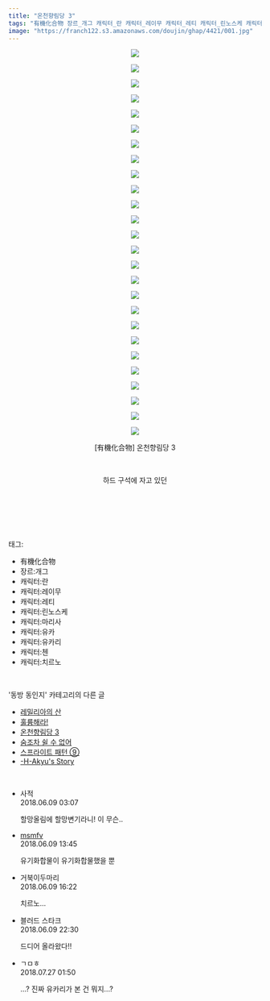 ```yaml
---
title: "온천향림당 3"
tags: "有機化合物 장르_개그 캐릭터_란 캐릭터_레이무 캐릭터_레티 캐릭터_린노스케 캐릭터_마리사 캐릭터_유카 캐릭터_유카리 캐릭터_첸 캐릭터_치르노 동방_동인지"
image: "https://franch122.s3.amazonaws.com/doujin/ghap/4421/001.jpg"
---
```

<div class="article">
<p style="text-align: center; clear: none; float: none;"><img src="{{ site.imgserver4 }}/ghap/4421/001.jpg"/></p>
<p style="text-align: center; clear: none; float: none;"><img src="{{ site.imgserver4 }}/ghap/4421/002.jpg"/></p>
<p style="text-align: center; clear: none; float: none;"><img src="{{ site.imgserver4 }}/ghap/4421/003.jpg"/></p>
<p style="text-align: center; clear: none; float: none;"><img src="{{ site.imgserver4 }}/ghap/4421/004.jpg"/></p>
<p style="text-align: center; clear: none; float: none;"><img src="{{ site.imgserver4 }}/ghap/4421/005.jpg"/></p>
<p style="text-align: center; clear: none; float: none;"><img src="{{ site.imgserver4 }}/ghap/4421/006.jpg"/></p>
<p style="text-align: center; clear: none; float: none;"><img src="{{ site.imgserver4 }}/ghap/4421/007.jpg"/></p>
<p style="text-align: center; clear: none; float: none;"><img src="{{ site.imgserver4 }}/ghap/4421/008.jpg"/></p>
<p style="text-align: center; clear: none; float: none;"><img src="{{ site.imgserver4 }}/ghap/4421/009.jpg"/></p>
<p style="text-align: center; clear: none; float: none;"><img src="{{ site.imgserver4 }}/ghap/4421/010.jpg"/></p>
<p style="text-align: center; clear: none; float: none;"><img src="{{ site.imgserver4 }}/ghap/4421/011.jpg"/></p>
<p style="text-align: center; clear: none; float: none;"><img src="{{ site.imgserver4 }}/ghap/4421/012.jpg"/></p>
<p style="text-align: center; clear: none; float: none;"><img src="{{ site.imgserver4 }}/ghap/4421/013.jpg"/></p>
<p style="text-align: center; clear: none; float: none;"><img src="{{ site.imgserver4 }}/ghap/4421/014.jpg"/></p>
<p style="text-align: center; clear: none; float: none;"><img src="{{ site.imgserver4 }}/ghap/4421/015.jpg"/></p>
<p style="text-align: center; clear: none; float: none;"><img src="{{ site.imgserver4 }}/ghap/4421/016.jpg"/></p>
<p style="text-align: center; clear: none; float: none;"><img src="{{ site.imgserver4 }}/ghap/4421/017.jpg"/></p>
<p style="text-align: center; clear: none; float: none;"><img src="{{ site.imgserver4 }}/ghap/4421/018.jpg"/></p>
<p style="text-align: center; clear: none; float: none;"><img src="{{ site.imgserver4 }}/ghap/4421/019.jpg"/></p>
<p style="text-align: center; clear: none; float: none;"><img src="{{ site.imgserver4 }}/ghap/4421/020.jpg"/></p>
<p style="text-align: center; clear: none; float: none;"><img src="{{ site.imgserver4 }}/ghap/4421/021.jpg"/></p>
<p style="text-align: center; clear: none; float: none;"><img src="{{ site.imgserver4 }}/ghap/4421/022.jpg"/></p>
<p style="text-align: center; clear: none; float: none;"><img src="{{ site.imgserver4 }}/ghap/4421/023.jpg"/></p>
<p style="text-align: center; clear: none; float: none;"><img src="{{ site.imgserver4 }}/ghap/4421/024.jpg"/></p>
<p style="text-align: center; clear: none; float: none;"><img src="{{ site.imgserver4 }}/ghap/4421/025.jpg"/></p>
<p style="text-align: center; clear: none; float: none;"><img src="{{ site.imgserver4 }}/ghap/4421/026.jpg"/></p>
<p style="text-align: center; clear: none; float: none;">[有機化合物] 온천향림당 3</p>
<p style="text-align: center; clear: none; float: none;"><br/></p>
<p style="text-align: center; clear: none; float: none;">하드 구석에 자고 있던</p>
<p style="text-align: center; clear: none; float: none;"><br/></p>
<p><br/></p>
</div><br/>
<div class="tagTrail">
<p>태그: </p>
<ul>
<li>有機化合物</li>
<li>장르:개그</li>
<li>캐릭터:란</li>
<li>캐릭터:레이무</li>
<li>캐릭터:레티</li>
<li>캐릭터:린노스케</li>
<li>캐릭터:마리사</li>
<li>캐릭터:유카</li>
<li>캐릭터:유카리</li>
<li>캐릭터:첸</li>
<li>캐릭터:치르노</li>
</ul>
</div><br/>
<div class="another">
<p>'동방 동인지' 카테고리의 다른 글</p>
<ul>
<li><a href="/ghap_4423">레밀리아의 산</a></li>
<li><a href="/ghap_4422">훌륭해라!</a></li>
<li><a href="/ghap_4421">온천향림당 3</a></li>
<li><a href="/ghap_4420">숨조차 쉴 수 없어</a></li>
<li><a href="/ghap_4419">스프라이트 패턴 ⑨</a></li>
<li><a href="/ghap_4418">-H-Akyu's Story</a></li>
</ul>
</div><br/>
<div class="cb_module cb_fluid">
<div class="cb_wrt cb_profile">
<div class="comment">
<ul>
<li class="cb_thumb_off" id="comment15268294">
<div class="cb_comment_area">
<div class="cb_info_area">
<div class="cb_section">
<span class="cb_nick_name">사적</span>
</div>
<div class="cb_section">
<span class="cb_date">2018.06.09 03:07 </span>
</div>
</div>
<div class="cb_dsc_comment">
<p class="cb_dsc">
											할망올림에 할망변기라니! 이 무슨..
										</p>
</div>
</div></li>
<li class="cb_thumb_off" id="comment15268439">
<div class="cb_comment_area">
<div class="cb_info_area">
<div class="cb_section">
<span class="cb_nick_name"> <a href="http://gb" onclick="return openLinkInNewWindow(this)">msmfv</a></span>
</div>
<div class="cb_section">
<span class="cb_date">2018.06.09 13:45 </span>
</div>
</div>
<div class="cb_dsc_comment">
<p class="cb_dsc">
											유기화합물이 유기화합물했을 뿐
										</p>
</div>
</div></li>
<li class="cb_thumb_off" id="comment15268470">
<div class="cb_comment_area">
<div class="cb_info_area">
<div class="cb_section">
<span class="cb_nick_name">거북이두마리</span>
</div>
<div class="cb_section">
<span class="cb_date">2018.06.09 16:22 </span>
</div>
</div>
<div class="cb_dsc_comment">
<p class="cb_dsc">
											치르노...
										</p>
</div>
</div></li>
<li class="cb_thumb_off" id="comment15268578">
<div class="cb_comment_area">
<div class="cb_info_area">
<div class="cb_section">
<span class="cb_nick_name">블러드 스타크</span>
</div>
<div class="cb_section">
<span class="cb_date">2018.06.09 22:30 </span>
</div>
</div>
<div class="cb_dsc_comment">
<p class="cb_dsc">
											드디어 올라왔다!!
										</p>
</div>
</div></li>
<li class="cb_thumb_off" id="comment15294499">
<div class="cb_comment_area">
<div class="cb_info_area">
<div class="cb_section">
<span class="cb_nick_name">ㄱㅁㅎ</span>
</div>
<div class="cb_section">
<span class="cb_date">2018.07.27 01:50 </span>
</div>
</div>
<div class="cb_dsc_comment">
<p class="cb_dsc">
											...? 진짜 유카리가 본 건 뭐지...?
										</p>
</div>
</div></li>
</ul>
</div>
</div><!-- commentList close -->
</div><br/>
